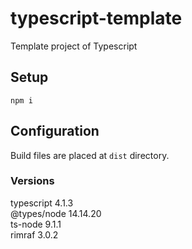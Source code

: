 # typescript-template
Template project of Typescript  

## Setup
```console
npm i
```

## Configuration
Build files are placed at `dist` directory.  
### Versions
typescript 4.1.3  
@types/node 14.14.20  
ts-node 9.1.1  
rimraf 3.0.2  